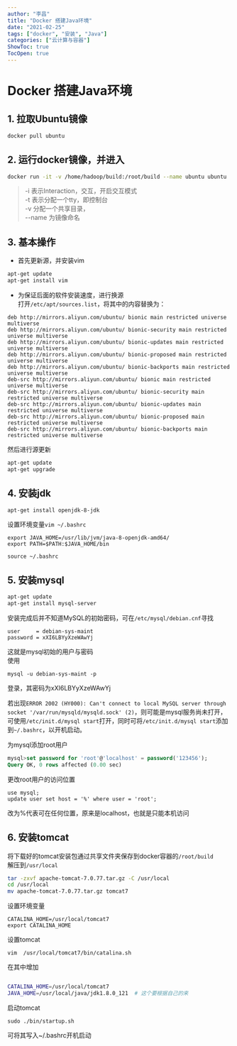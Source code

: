```yaml
---
author: "李昌"
title: "Docker 搭建Java环境"
date: "2021-02-25"
tags: ["docker", "安装", "Java"]
categories: ["云计算与容器"]
ShowToc: true
TocOpen: true
---
```

# Docker 搭建Java环境

## 1. 拉取Ubuntu镜像

```bash
docker pull ubuntu
```

## 2. 运行docker镜像，并进入

```bash
docker run -it -v /home/hadoop/build:/root/build --name ubuntu ubuntu
```
> -i 表示Interaction，交互，开启交互模式  
-t 表示分配一个tty，即控制台   
-v 分配一个共享目录，  
--name 为镜像命名  

## 3. 基本操作

* 首先更新源，并安装vim
```bash
apt-get update
apt-get install vim
```

* 为保证后面的软件安装速度，进行换源  
打开```/etc/apt/sources.list```，将其中的内容替换为：
```
deb http://mirrors.aliyun.com/ubuntu/ bionic main restricted universe multiverse
deb http://mirrors.aliyun.com/ubuntu/ bionic-security main restricted universe multiverse
deb http://mirrors.aliyun.com/ubuntu/ bionic-updates main restricted universe multiverse
deb http://mirrors.aliyun.com/ubuntu/ bionic-proposed main restricted universe multiverse
deb http://mirrors.aliyun.com/ubuntu/ bionic-backports main restricted universe multiverse
deb-src http://mirrors.aliyun.com/ubuntu/ bionic main restricted universe multiverse
deb-src http://mirrors.aliyun.com/ubuntu/ bionic-security main restricted universe multiverse
deb-src http://mirrors.aliyun.com/ubuntu/ bionic-updates main restricted universe multiverse
deb-src http://mirrors.aliyun.com/ubuntu/ bionic-proposed main restricted universe multiverse
deb-src http://mirrors.aliyun.com/ubuntu/ bionic-backports main restricted universe multiverse
```

然后进行源更新
```bash
apt-get update
apt-get upgrade
```

## 4. 安装jdk

```bash
apt-get install openjdk-8-jdk
```
设置环境变量```vim ~/.bashrc```   
```
export JAVA_HOME=/usr/lib/jvm/java-8-openjdk-amd64/
export PATH=$PATH:$JAVA_HOME/bin
```

```
source ~/.bashrc
```

## 5. 安装mysql

```bash
apt-get update
apt-get install mysql-server
```

安装完成后并不知道MySQL的初始密码，可在```/etc/mysql/debian.cnf```寻找
```
user     = debian-sys-maint
password = xXI6LBYyXzeWAwYj
```
这就是mysql初始的用户与密码  
使用
```
mysql -u debian-sys-maint -p
```
登录，其密码为xXI6LBYyXzeWAwYj

若出现```ERROR 2002 (HY000): Can't connect to local MySQL server through socket '/var/run/mysqld/mysqld.sock' (2)```，则可能是mysql服务尚未打开，可使用```/etc/init.d/mysql start```打开，同时可将```/etc/init.d/mysql start```添加到```~/.bashrc```，以开机启动。

为mysql添加root用户  
```sql
mysql>set password for 'root'@'localhost' = password('123456');
Query OK, 0 rows affected (0.00 sec)
```

更改root用户的访问位置
```
use mysql;
update user set host = '%' where user = 'root';
```
改为%代表可在任何位置，原来是localhost，也就是只能本机访问

## 6. 安装tomcat

将下载好的tomcat安装包通过共享文件夹保存到docker容器的```/root/build```  
解压到```/usr/local```
```bash
tar -zxvf apache-tomcat-7.0.77.tar.gz -C /usr/local
cd /usr/local
mv apache-tomcat-7.0.77.tar.gz tomcat7
```

设置环境变量
```
CATALINA_HOME=/usr/local/tomcat7
export CATALINA_HOME
```

设置tomcat
```
vim  /usr/local/tomcat7/bin/catalina.sh
```
在其中增加
```bash

CATALINA_HOME=/usr/local/tomcat7
JAVA_HOME=/usr/local/java/jdk1.8.0_121  # 这个要根据自己的来
```

启动tomcat
```
sudo ./bin/startup.sh
```
可将其写入~/.bashrc开机启动
